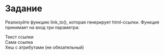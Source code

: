 # Задание
Реализуйте функцию link_to(), которая генерирует html-ссылки. Функция принимает на вход три параметра:<br>

Текст ссылки <br>
Сама ссылка <br>
Хеш с атрибутами (не обязательный)<br>
